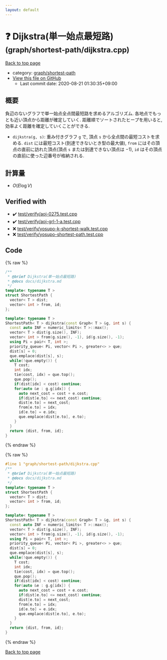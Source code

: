 ```yaml
---
layout: default
---
```


<!-- mathjax config similar to math.stackexchange -->
<script type="text/javascript" async
  src="https://cdnjs.cloudflare.com/ajax/libs/mathjax/2.7.5/MathJax.js?config=TeX-MML-AM_CHTML">
</script>
<script type="text/x-mathjax-config">
  MathJax.Hub.Config({
    TeX: { equationNumbers: { autoNumber: "AMS" }},
    tex2jax: {
      inlineMath: [ ['$','$'] ],
      processEscapes: true
    },
    "HTML-CSS": { matchFontHeight: false },
    displayAlign: "left",
    displayIndent: "2em"
  });
</script>

<script type="text/javascript" src="https://cdnjs.cloudflare.com/ajax/libs/jquery/3.4.1/jquery.min.js"></script>
<script src="https://cdn.jsdelivr.net/npm/jquery-balloon-js@1.1.2/jquery.balloon.min.js" integrity="sha256-ZEYs9VrgAeNuPvs15E39OsyOJaIkXEEt10fzxJ20+2I=" crossorigin="anonymous"></script>
<script type="text/javascript" src="../../../assets/js/copy-button.js"></script>
<link rel="stylesheet" href="../../../assets/css/copy-button.css" />


# :question: Dijkstra(単一始点最短路) <small>(graph/shortest-path/dijkstra.cpp)</small>

<a href="../../../index.html">Back to top page</a>

* category: <a href="../../../index.html#73feb47c464a017d041247d88424b879">graph/shortest-path</a>
* <a href="{{ site.github.repository_url }}/blob/master/graph/shortest-path/dijkstra.cpp">View this file on GitHub</a>
    - Last commit date: 2020-08-21 01:30:35+09:00




## 概要

負辺のないグラフで単一始点全点間最短路を求めるアルゴリズム. 各地点でもっとも近い頂点から距離が確定していく. 距離順でソートされたヒープを用いると, 効率よく距離を確定していくことができる.

* `dijkstra(g, s)`: 重み付きグラフ `g` で, 頂点 `s` から全点間の最短コストを求める. `dist` には最短コスト(到達できないとき型の最大値), `from` にはその頂点の直前に訪れた頂点(頂点 `s` または到達できない頂点は $-1$), `id` はその頂点の直前に使った辺番号が格納される.

## 計算量

* $O(E \log V)$ 


## Verified with

* :heavy_check_mark: <a href="../../../verify/test/verify/aoj-0275.test.cpp.html">test/verify/aoj-0275.test.cpp</a>
* :heavy_check_mark: <a href="../../../verify/test/verify/aoj-grl-1-a.test.cpp.html">test/verify/aoj-grl-1-a.test.cpp</a>
* :x: <a href="../../../verify/test/verify/yosupo-k-shortest-walk.test.cpp.html">test/verify/yosupo-k-shortest-walk.test.cpp</a>
* :x: <a href="../../../verify/test/verify/yosupo-shortest-path.test.cpp.html">test/verify/yosupo-shortest-path.test.cpp</a>


## Code

<a id="unbundled"></a>
{% raw %}
```cpp
/**
 * @brief Dijkstra(単一始点最短路)
 * @docs docs/dijkstra.md
 */
template< typename T >
struct ShortestPath {
  vector< T > dist;
  vector< int > from, id;
};

template< typename T >
ShortestPath< T > dijkstra(const Graph< T > &g, int s) {
  const auto INF = numeric_limits< T >::max();
  vector< T > dist(g.size(), INF);
  vector< int > from(g.size(), -1), id(g.size(), -1);
  using Pi = pair< T, int >;
  priority_queue< Pi, vector< Pi >, greater<> > que;
  dist[s] = 0;
  que.emplace(dist[s], s);
  while(!que.empty()) {
    T cost;
    int idx;
    tie(cost, idx) = que.top();
    que.pop();
    if(dist[idx] < cost) continue;
    for(auto &e : g.g[idx]) {
      auto next_cost = cost + e.cost;
      if(dist[e.to] <= next_cost) continue;
      dist[e.to] = next_cost;
      from[e.to] = idx;
      id[e.to] = e.idx;
      que.emplace(dist[e.to], e.to);
    }
  }
  return {dist, from, id};
}

```
{% endraw %}

<a id="bundled"></a>
{% raw %}
```cpp
#line 1 "graph/shortest-path/dijkstra.cpp"
/**
 * @brief Dijkstra(単一始点最短路)
 * @docs docs/dijkstra.md
 */
template< typename T >
struct ShortestPath {
  vector< T > dist;
  vector< int > from, id;
};

template< typename T >
ShortestPath< T > dijkstra(const Graph< T > &g, int s) {
  const auto INF = numeric_limits< T >::max();
  vector< T > dist(g.size(), INF);
  vector< int > from(g.size(), -1), id(g.size(), -1);
  using Pi = pair< T, int >;
  priority_queue< Pi, vector< Pi >, greater<> > que;
  dist[s] = 0;
  que.emplace(dist[s], s);
  while(!que.empty()) {
    T cost;
    int idx;
    tie(cost, idx) = que.top();
    que.pop();
    if(dist[idx] < cost) continue;
    for(auto &e : g.g[idx]) {
      auto next_cost = cost + e.cost;
      if(dist[e.to] <= next_cost) continue;
      dist[e.to] = next_cost;
      from[e.to] = idx;
      id[e.to] = e.idx;
      que.emplace(dist[e.to], e.to);
    }
  }
  return {dist, from, id};
}

```
{% endraw %}

<a href="../../../index.html">Back to top page</a>

